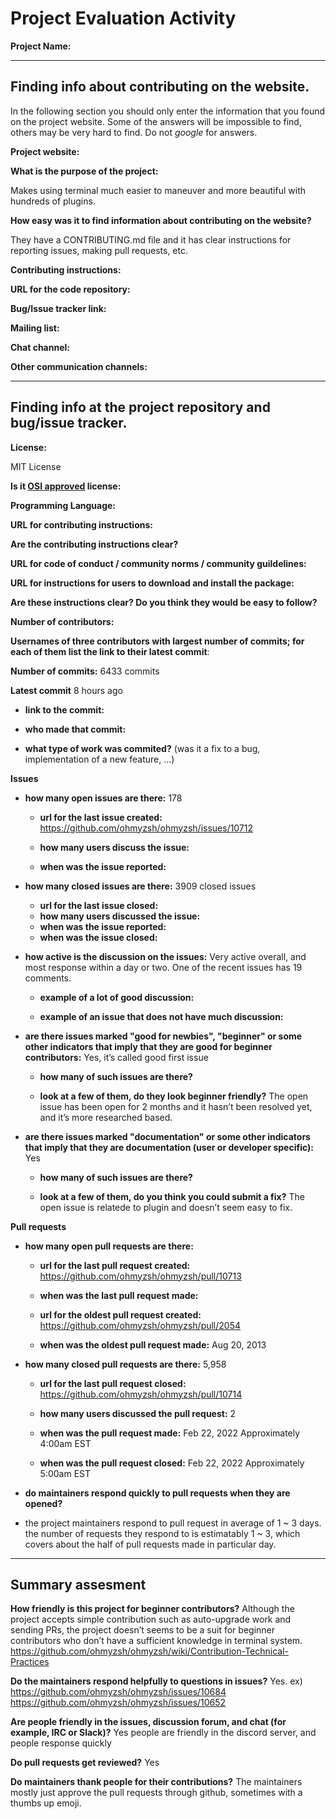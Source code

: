 # Project Evaluation Activity

**Project Name:** 

---

## Finding info about contributing on the website.

In the following section you should only enter the information that you
found on the project website. Some of the answers will be impossible to find, others
may be very hard to find. Do not _google_ for answers.

**Project website:**



**What is the purpose of the project:**

Makes using terminal much easier to maneuver and more beautiful with hundreds of plugins.

**How easy was it to find information about contributing on the website?**

They have a CONTRIBUTING.md file and it has clear instructions for reporting issues, making pull requests, etc.

**Contributing instructions:**



**URL for the code repository:**



**Bug/Issue tracker link:**



**Mailing list:**



**Chat channel:**



**Other communication channels:**



---

## Finding info at the project repository and bug/issue tracker.

**License:**

MIT License 

**Is it [OSI approved](https://opensource.org/licenses/alphabetical) license:**



**Programming Language:**



**URL for contributing instructions:**



**Are the contributing instructions clear?**



**URL for code of conduct / community norms / community guildelines:**




**URL for instructions for users to download and install the package:**



**Are these instructions clear? Do you think they would be easy to follow?**



**Number of contributors:**



**Usernames of three contributors with largest number of commits; for
each of them list the link to their latest commit**:



**Number of commits:** 6433 commits

**Latest commit** 8 hours ago

- **link to the commit:** 

- **who made that commit:** 

- **what type of work was commited?** (was it a fix to a bug, implementation of a new feature, ...) 	




**Issues** 

- **how many open issues are there:** 178

  - **url for the last issue created:** https://github.com/ohmyzsh/ohmyzsh/issues/10712 

  - **how many users discuss the issue:**
  - **when was the issue reported:** 

- **how many closed issues are there:** 3909 closed issues 

  - **url for the last issue closed:** 
  - **how many users discussed the issue:** 
  - **when was the issue reported:** 
  - **when was the issue closed:**

- **how active is the discussion on the issues:** Very active overall, and most response within a day or two. One of the recent issues has 19 comments.

  - **example of a lot of good discussion:** 

  - **example of an issue that does not have much discussion:**  

- **are there issues marked "good for newbies", "beginner" or some other indicators that imply that they are good for beginner contributors:** Yes, it’s called good first issue

  - **how many of such issues are there?** 

  - **look at a few of them, do they look beginner friendly?** The open issue has been open for 2 months and it hasn’t been resolved yet, and it’s more researched based.

- **are there issues marked "documentation" or some other indicators that imply that they are documentation (user or developer specific):** Yes

  - **how many of such issues are there?** 

  - **look at a few of them, do you think you could submit a fix?** The open issue is relatede to plugin and doesn’t seem easy to fix.

**Pull requests**

- **how many open pull requests are there:**

  - **url for the last pull request created:** https://github.com/ohmyzsh/ohmyzsh/pull/10713 

  - **when was the last pull request made:** 

  - **url for the oldest pull request created:** https://github.com/ohmyzsh/ohmyzsh/pull/2054 

  - **when was the oldest pull request made:** Aug 20, 2013

- **how many closed pull requests are there:** 5,958

  - **url for the last pull request closed:** https://github.com/ohmyzsh/ohmyzsh/pull/10714

  - **how many users discussed the pull request:**  2

  - **when was the pull request made:** Feb 22, 2022 Approximately 4:00am EST

  - **when was the pull request closed:** Feb 22, 2022 Approximately 5:00am EST

- **do maintainers respond quickly to pull requests when they are opened?**
- the project maintainers respond to pull request in average of 1 ~ 3 days. the number of requests they respond to is estimatably 1 ~ 3, which covers about the half of pull requests made in particular day.  

---

## Summary assesment

**How friendly is this project for beginner contributors?**
Although the project accepts simple contribution such as auto-upgrade work and sending PRs, the project doesn’t seems to be a suit for beginner contributors who don’t have a sufficient knowledge in terminal system.
https://github.com/ohmyzsh/ohmyzsh/wiki/Contribution-Technical-Practices

**Do the maintainers respond helpfully to questions in issues?** 
 Yes. 
ex) https://github.com/ohmyzsh/ohmyzsh/issues/10684
https://github.com/ohmyzsh/ohmyzsh/issues/10652

**Are people friendly in the issues, discussion forum, and chat (for example, IRC or Slack)?**
Yes people are friendly in the discord server, and people response quickly

**Do pull requests get reviewed?** Yes

**Do maintainers thank people for their contributions?** The maintainers mostly just approve the pull requests through github, sometimes with a thumbs up emoji.
